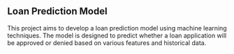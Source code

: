 
## Loan Prediction Model
This project aims to develop a loan prediction model using machine learning techniques. The model is designed to predict whether a loan application will be approved or denied based on various features and historical data.
